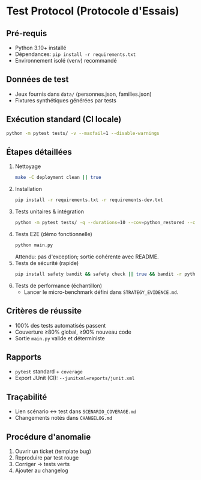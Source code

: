 # Test Protocol (Protocole d'Essais)

## Pré-requis
- Python 3.10+ installé
- Dépendances: `pip install -r requirements.txt`
- Environnement isolé (venv) recommandé

## Données de test
- Jeux fournis dans `data/` (personnes.json, families.json)
- Fixtures synthétiques générées par tests

## Exécution standard (CI locale)
```bash
python -m pytest tests/ -v --maxfail=1 --disable-warnings
```

## Étapes détaillées
1. Nettoyage
   ```bash
   make -C deployment clean || true
   ```
2. Installation
   ```bash
   pip install -r requirements.txt -r requirements-dev.txt
   ```
3. Tests unitaires & intégration
   ```bash
   python -m pytest tests/ -q --durations=10 --cov=python_restored --cov-report=term-missing
   ```
4. Tests E2E (démo fonctionnelle)
   ```bash
   python main.py
   ```
   Attendu: pas d'exception; sortie cohérente avec README.
5. Tests de sécurité (rapide)
   ```bash
   pip install safety bandit && safety check || true && bandit -r python_restored -q
   ```
6. Tests de performance (échantillon)
   - Lancer le micro-benchmark défini dans `STRATEGY_EVIDENCE.md`.

## Critères de réussite
- 100% des tests automatisés passent
- Couverture ≥80% global, ≥90% nouveau code
- Sortie `main.py` valide et déterministe

## Rapports
- `pytest` standard + `coverage`
- Export JUnit (CI): `--junitxml=reports/junit.xml`

## Traçabilité
- Lien scénario ↔ test dans `SCENARIO_COVERAGE.md`
- Changements notés dans `CHANGELOG.md`

## Procédure d'anomalie
1. Ouvrir un ticket (template bug)
2. Reproduire par test rouge
3. Corriger → tests verts
4. Ajouter au changelog


